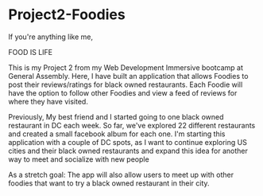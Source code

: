 # Project2-Foodies
If you're anything like me,

FOOD IS LIFE

This is my Project 2 from my Web Development Immersive bootcamp at General Assembly. Here, I have built an application that allows Foodies to post their reviews/ratings for black owned restaurants. Each Foodie will have the option to follow other Foodies and view a feed of reviews for where they have visited. 

Previously, My best friend and I started going to one black owned restaurant in DC each week. So far, we've explored 22 different restaurants and created a small facebook album for each one. I'm starting this application with a couple of DC spots, as I want to continue exploring US cities and their black owned restaurants and expand this idea for another way to meet and socialize with new people

As a stretch goal: The app will also allow users to meet up with other foodies that want to try a black owned restaurant in their city.

